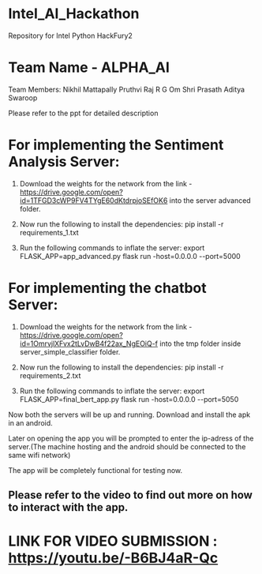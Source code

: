 # Intel_AI_Hackathon
Repository for Intel Python HackFury2

# Team Name - ALPHA_AI

Team Members:
Nikhil Mattapally
Pruthvi Raj R G
Om Shri Prasath
Aditya Swaroop

Please refer to the ppt for detailed description

# For implementing the Sentiment Analysis Server:

1. Download the weights for the network from the link - https://drive.google.com/open?id=1TFGD3cWP9FV4TYgE60dKtdrpjoSEfOK6
into the server advanced folder.

2. Now run the following to install the dependencies: pip install -r requirements_1.txt

3. Run the following commands to inflate the server: 
export FLASK_APP=app_advanced.py
flask run -host=0.0.0.0 --port=5000

# For implementing the chatbot Server:

1. Download the weights for the network from the link - https://drive.google.com/open?id=1OmrvjlXFvx2tLvDwB4f22ax_NgEOiQ-f
into the tmp folder inside server_simple_classifier folder.

2. Now run the following to install the dependencies: pip install -r requirements_2.txt

3. Run the following commands to inflate the server: 
export FLASK_APP=final_bert_app.py
flask run -host=0.0.0.0 --port=5050

Now both the servers will be up and running.
Download and install the apk in an android.


Later on opening the app you will be prompted to enter the ip-adress of the server.(The machine hosting and the android should be connected to the same wifi network)

The app will be completely functional for testing now.

## Please refer to the video to find out more on how to interact with the app.


# LINK FOR VIDEO SUBMISSION : https://youtu.be/-B6BJ4aR-Qc


